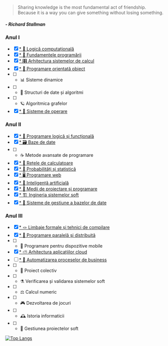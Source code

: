 >Sharing knowledge is the most fundamental act of friendship. Because it is a way you can give something without losing something.
##### - Richard Stallman

### Anul I
- [x] [*  🧮 Logică computațională](https://github.com/Ike28/UBB-FMI-Informatica/tree/main/Anul%20I/Logica%20computationala)
- [x] [*  🐍 Fundamentele programării](https://github.com/Ike28/UBB-FMI-Informatica/tree/main/Anul%20I/Fundamentele%20programarii)
- [x] [*  🎛️ Arhitectura sistemelor de calcul](https://github.com/Ike28/UBB-FMI-Informatica/tree/main/Anul%20I/Arhitectura%20sistemelor%20de%20calcul)
- [x] [*  🧩 Programare orientată obiect](https://github.com/Ike28/UBB-FMI-Informatica/tree/main/Anul%20I/Programare%20orientata%20obiect)
- [ ] *  📊 Sisteme dinamice
- [ ] *  🧱 Structuri de date și algoritmi
- [ ] *  🪐 Algoritmica grafelor
- [x] [*  🐧 Sisteme de operare](https://github.com/Ike28/UBB-FMI-Informatica/tree/main/Anul%20I/Sisteme%20de%20operare)

### Anul II
- [x] [*  🦉 Programare logică și funcțională](https://github.com/Ike28/UBB-FMI-Informatica/tree/main/Anul%20II/Programare%20logica%20si%20functionala)
- [x] [*  🗃️ Baze de date](https://github.com/Ike28/UBB-FMI-Informatica/tree/main/Anul%20II/Baze%20de%20date)
- [ ] *  ☕ Metode avansate de programare
- [x] [*  📡 Rețele de calculatoare](https://github.com/Ike28/UBB-FMI-Informatica/tree/main/Anul%20II/Retele%20de%20calculatoare/)
- [x] [*  🎰 Probabilități și statistică](https://github.com/Ike28/UBB-FMI-Informatica/tree/main/Anul%20II/Probabilitati%20si%20statistica)
- [x] [*  🖥 Programare web](https://github.com/Ike28/UBB-FMI-Informatica/tree/main/Anul%20II/Programare%20web)
- [x] [*  🤖 Inteligență artificială](https://github.com/Ike28/UBB-FMI-Informatica/tree/main/Anul%20II/Inteligenta%20artificiala)
- [x] [*  🧰 Medii de proiectare și programare](https://github.com/Ike28/UBB-FMI-Informatica/tree/main/Anul%20II/Medii%20de%20proiectare%20si%20programare)
- [x] [*  🏗 Ingineria sistemelor soft](https://github.com/Ike28/UBB-FMI-Informatica/tree/main/Anul%20II/Ingineria%20sistemelor%20soft)
- [x] [*  📀 Sisteme de gestiune a bazelor de date](https://github.com/Ike28/UBB-FMI-Informatica/tree/main/Anul%20II/Sisteme%20de%20gestiune%20a%20bazelor%20de%20date)

### Anul III
- [x] [*  🪢 Limbaje formale și tehnici de compilare](github.com/Ike28/UBB-FMI-Informatica/tree/main/Anul%20III/Limbaje%20formale%20si%20tehnici%20de%20compilare)
- [x] [*  🧬 Programare paralelă și distribuită](https://github.com/Ike28/UBB-FMI-Informatica/tree/main/Anul%20III/Programare%20paralela%20si%20distribuita)
- [ ] *  📱 Programare pentru dispozitive mobile
- [x] [*  ⛅ Arhitectura aplicațiilor cloud](https://github.com/Ike28/UBB-FMI-Informatica/tree/main/Anul%20III/Arhitectura%20aplicatiilor%20cloud)
- [ ] [*  🦾 Automatizarea proceselor de business](https://github.com/Ike28/UBB-FMI-Informatica/tree/main/Anul%20III/Automatizarea%20proceselor%20de%20business)
- [ ] *  🤝 Proiect colectiv
- [ ] *  ⚗️ Verificarea și validarea sistemelor soft
- [ ] *  ⚖️ Calcul numeric
- [ ] *  🎮 Dezvoltarea de jocuri
- [ ] *  🕰️ Istoria informaticii
- [ ] *  🧠 Gestiunea proiectelor soft

[![Top Langs](https://github-readme-stats.vercel.app/api/top-langs/?username=Ike28&layout=compact&langs_count=14&exclude_repo=object_measurement,DImob_RealEstate,PingChat,BattleshipsGame,GAD_Flutter_day1,GAD_Flutter_day2,tic_tac_toe,number_guesser,movies_web_scraper,teaching-assistant-web,unsplash_photo_recommendations&custom_title=Languages&card_width=400)](https://github.com/anuraghazra/github-readme-stats)
